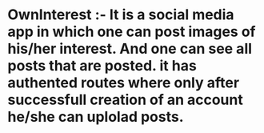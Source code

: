 # OwnInterest :- It is a social media app in which one can post images of his/her interest. And one can see all posts that are posted. it has authented routes where only after successfull creation of an account he/she can uplolad posts.
